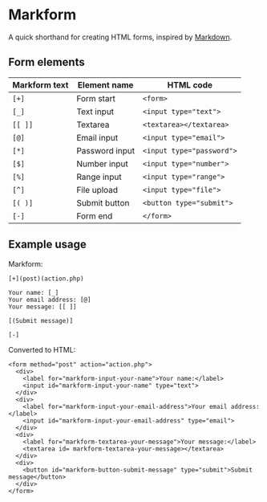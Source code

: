 # Markform

A quick shorthand for creating HTML forms, inspired by [Markdown](https://daringfireball.net/projects/markdown/).

## Form elements

| Markform text | Element name | HTML code |
| --- | -- | -- |
| `[+]` | Form start | `<form>` |
| `[_]` | Text input | `<input type="text">` |
| `[[ ]]` | Textarea | `<textarea></textarea>` |
| `[@]` | Email input | `<input type="email">` |
| `[*]` | Password input | `<input type="password">` |
| `[$]` | Number input | `<input type="number">` |
| `[%]` | Range input | `<input type="range">` |
| `[^]` | File upload | `<input type="file">` |
| `[( )]` | Submit button | `<button type="submit">` |
| `[-]` | Form end | `</form>` |

## Example usage

Markform:

```
[+](post)(action.php)

Your name: [_]
Your email address: [@]
Your message: [[ ]]

[(Submit message)]

[-]
```

Converted to HTML:

```
<form method="post" action="action.php">
  <div>
    <label for="markform-input-your-name">Your name:</label>
    <input id="markform-input-your-name" type="text">
  </div>
  <div>
    <label for="markform-input-your-email-address">Your email address:</label>
    <input id="markform-input-your-email-address" type="email">
  </div>
  <div>
    <label for="markform-textarea-your-message">Your message:</label>
    <textarea id= markform-textarea-your-message></textarea>
  </div>
  <div>
    <button id="markform-button-submit-message" type="submit">Submit message</button>
  </div>
</form>

```
